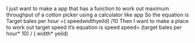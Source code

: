 I just want to make a app that has a function to work out maximum throughput of a cotton picker using a calculator like app So the equation is Target bales per hour =( speed*width*yeild) /10 Then I want to make a place to work out target speed it’s equation is speed speed= (target bales per hour* 10) / ( width* yeild)
